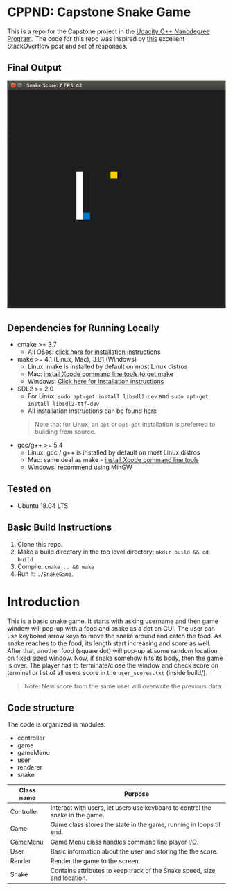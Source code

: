 # CPPND: Capstone Snake Game

This is a repo for the Capstone project in the [Udacity C++ Nanodegree Program](https://www.udacity.com/course/c-plus-plus-nanodegree--nd213). The code for this repo was inspired by [this](https://codereview.stackexchange.com/questions/212296/snake-game-in-c-with-sdl) excellent StackOverflow post and set of responses.

## Final Output

<img src="snake_game.gif"/>

## Dependencies for Running Locally
* cmake >= 3.7
  * All OSes: [click here for installation instructions](https://cmake.org/install/)
* make >= 4.1 (Linux, Mac), 3.81 (Windows)
  * Linux: make is installed by default on most Linux distros
  * Mac: [install Xcode command line tools to get make](https://developer.apple.com/xcode/features/)
  * Windows: [Click here for installation instructions](http://gnuwin32.sourceforge.net/packages/make.htm)
* SDL2 >= 2.0
  * For Linux: `sudo apt-get install libsdl2-dev` and `sudo apt-get install libsdl2-ttf-dev`
  * All installation instructions can be found [here](https://wiki.libsdl.org/Installation)
  >Note that for Linux, an `apt` or `apt-get` installation is preferred to building from source. 
* gcc/g++ >= 5.4
  * Linux: gcc / g++ is installed by default on most Linux distros
  * Mac: same deal as make - [install Xcode command line tools](https://developer.apple.com/xcode/features/)
  * Windows: recommend using [MinGW](http://www.mingw.org/)

## Tested on
* Ubuntu 18.04 LTS

## Basic Build Instructions

1. Clone this repo.
2. Make a build directory in the top level directory: `mkdir build && cd build`
3. Compile: `cmake .. && make`
4. Run it: `./SnakeGame`.

# Introduction

This is a basic snake game. It starts with asking username and then game window will pop-up with a food and snake as a dot on GUI. The user can use keyboard arrow keys to move the snake around and catch the food. As snake reaches to the food, its length start increasing and score as well. After that, another food (square dot) will pop-up at some random location on fixed sized window. Now, if snake somehow hits its body, then the game is over. The player has to terminate/close the window and check score on terminal or list of all users score in the `user_scores.txt` (inside build/). 

>Note: New score from the same user will overwrite the previous data.

## Code structure

The code is organized in modules:

- controller
- game
- gameMenu
- user
- renderer
- snake

| Class name | Purpose  |
|------------|----------|
| Controller | Interact with users, let users use keyboard to control the snake in the game. |
| Game       | Game class stores the state in the game, running in loops til end. |
| GameMenu   | Game Menu class handles command line player I/O. |
| User       | Basic information about the user and storing the the score. |
| Render     | Render the game to the screen. |
| Snake      | Contains attributes to keep track of the Snake speed, size, and location. |
